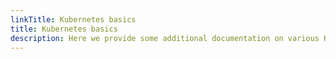 ```yaml
---
linkTitle: Kubernetes basics
title: Kubernetes basics
description: Here we provide some additional documentation on various Kubernetes topics, plus some pointers to upstream docs, and a collection of best practices.
---
```

